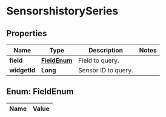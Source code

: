 
# SensorshistorySeries

## Properties
Name | Type | Description | Notes
------------ | ------------- | ------------- | -------------
**field** | [**FieldEnum**](#FieldEnum) | Field to query. | 
**widgetId** | **Long** | Sensor ID to query. | 


<a name="FieldEnum"></a>
## Enum: FieldEnum
Name | Value
---- | -----



